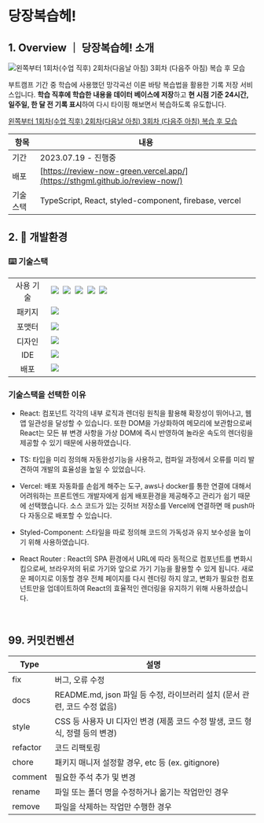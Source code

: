 # 당장복습헤!

## 1. Overview ｜ 당장복습헤! 소개

![왼쪽부터 1회차(수업 직후) 2회차(다음날 아침) 3회차 (다음주 아침) 복습 후 모습](image.png)

부트캠프 기간 중 학습에 사용했던 망각곡선 이론 바탕 복습법을 활용한 기록 저장 서비스입니다. **학습 직후에 학습한 내용을 데이터 베이스에 저장**하고 **현 시점 기준 24시간, 일주일, 한 달 전 기록 표시**하여 다시 타이핑 해보면서 복습하도록 유도합니다.

[왼쪽부터 1회차(수업 직후) 2회차(다음날 아침) 3회차 (다음주 아침) 복습 후 모습](https://sohee-parks-organization.gitbook.io/devnote/23-07-23-11-or-fe/10)

| 항목 | 내용 |
| --- | --- |
| 기간 |2023.07.19 - 진행중|
| 배포 | [https://review-now-green.vercel.app/](https://sthgml.github.io/review-now/)|
| 기술 스택 | TypeScript, React, styled-component, firebase, vercel |

## 2. 🥦 개발환경

### ⌨️ 기술스택

<table>
<tr>
 <td align="center" width="100px">사용 기술</td>
 <td width="800px">
  <img src="https://img.shields.io/badge/React-61DAFB?style=for-the-badge&logo=React&logoColor=ffffff"/>&nbsp  
   <img src="https://img.shields.io/badge/React%20Router-CA4245?style=for-the-badge&logo=ReactRouter&logoColor=white"/>&nbsp 
  <img src="https://img.shields.io/badge/styled--components-DB7093?style=for-the-badge&logo=styled-components&logoColor=white"/>&nbsp 
   <img src="https://img.shields.io/badge/TypeScript-3178C6?style=for-the-badge&logo=TypeScript&logoColor=white"/>&nbsp
   <img src="https://img.shields.io/badge/firebase-FFA611?style=for-the-badge&logo=firebase&logoColor=white" />
    </td>
</tr>
<tr>
 <td align="center">패키지</td>
 <td>
    <img src="https://img.shields.io/badge/npm-CB3837?style=for-the-badge&logo=NPM&logoColor=ffffff"/>&nbsp 
  </td>
</tr>
<tr>
 <td align="center">포맷터</td>
 <td>
   <img src="https://img.shields.io/badge/eslint-4B32C3?style=for-the-badge&logo=eslint&logoColor=white">
 </td>
</tr>
<tr>
 <tr>
  <td align="center">디자인</td>
 <td>
    <img src="https://img.shields.io/badge/Figma-d90f42?style=for-the-badge&logo=Figma&logoColor=white"/>&nbsp  
 </td>
</tr>
<tr>
 <td align="center">IDE</td>
 <td>
    <img src="https://img.shields.io/badge/VSCode-007ACC?style=for-the-badge&logo=Visual%20Studio%20Code&logoColor=white"/>&nbsp
</tr>
  <tr>
 <td align="center">배포</td>
 <td>
      <img src="https://img.shields.io/badge/vercel-F9DC3E?style=for-the-badge&logo=vercel&logoColor=white"/>&nbsp
</tr>
</table>

### 기술스택을 선택한 이유

- React:  컴포넌트 각각의 내부 로직과 렌더링 원칙을 활용해 확장성이 뛰어나고, 웹 앱 일관성을 달성할 수 있습니다. 또한 DOM을 가상화하여 메모리에 보관함으로써 React는 모든 뷰 변경 사항을 가상 DOM에 즉시 반영하여 놀라운 속도의 렌더링을 제공할 수 있기 때문에 사용하였습니다.

- TS: 타입을 미리 정의해 자동완성기능을 사용하고, 컴파일 과정에서 오류를 미리 발견하여 개발의 효율성을 높일 수 있었습니다.

- Vercel: 배포 자동화를 손쉽게 해주는 도구, aws나 docker를 통한 연결에 대해서 어려워하는 프론트엔드 개발자에게 쉽게 배포환경을 제공해주고 관리가 쉽기 때문에 선택했습니다. 소스 코드가 있는 깃허브 저장소를 Vercel에 연결하면 매 push마다 자동으로 배포할 수 있습니다.

- Styled-Component: 스타일을 따로 정의해 코드의 가독성과 유지 보수성을 높이기 위해 사용하였습니다.

- React Router : React의 SPA 환경에서 URL에 따라 동적으로 컴포넌트를 변화시킴으로써, 브라우저의 뒤로 가기와 앞으로 가기 기능을 활용할 수 있게 됩니다. 새로운 페이지로 이동할 경우 전체 페이지를 다시 렌더링 하지 않고, 변화가 필요한 컴포넌트만을 업데이트하여 React의 효율적인 렌더링을 유지하기 위해 사용하셨습니다.

<br />
  
## 99. 커밋컨벤션

| Type | 설명 |
| --- | --- |
| fix |버그, 오류 수정|
| docs |README.md, json 파일 등 수정, 라이브러리 설치 (문서 관련, 코드 수정 없음)|
| style |CSS 등 사용자 UI 디자인 변경 (제품 코드 수정 발생, 코드 형식, 정렬 등의 변경)|
| refactor |코드 리팩토링|
| chore |패키지 매니저 설정할 경우, etc 등 (ex. gitignore)|
| comment |필요한 주석 추가 및 변경|
| rename |파일 또는 폴더 명을 수정하거나 옮기는 작업만인 경우|
| remove |파일을 삭제하는 작업만 수행한 경우|
